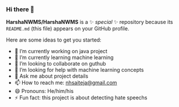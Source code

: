 ### Hi there 👋


 **HarshaNWMS/HarshaNWMS** is a ✨ _special_ ✨ repository because its `README.md` (this file) appears on your GitHub profile.

Here are some ideas to get you started:

- 🔭 I’m currently working on java project
- 🌱 I’m currently learning machine learning
- 👯 I’m looking to collaborate on guthub
- 🤔 I’m looking for help with machine learning concepts
- 💬 Ask me about project details
- 📫 How to reach me: nhsaiteja@gmail.com
- 😄 Pronouns: He/him/his
- ⚡ Fun fact: this project is about detecting hate speechs

